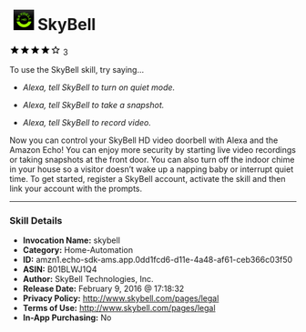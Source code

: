 # &nbsp;<img src="skill_icon" alt="SkyBell icon" width="36"> SkyBell
![4 stars](../../images/ic_star_black_18dp_1x.png)![4 stars](../../images/ic_star_black_18dp_1x.png)![4 stars](../../images/ic_star_black_18dp_1x.png)![4 stars](../../images/ic_star_black_18dp_1x.png)![4 stars](../../images/ic_star_border_black_18dp_1x.png) 3

To use the SkyBell skill, try saying...

* *Alexa, tell SkyBell to turn on quiet mode.*

* *Alexa, tell SkyBell to take a snapshot.*

* *Alexa, tell SkyBell to record video.*

Now you can control your SkyBell HD video doorbell with Alexa and the Amazon Echo! You can enjoy more security by starting live video recordings or taking snapshots at the front door. You can also turn off the indoor chime in your house so a visitor doesn’t wake up a napping baby or interrupt quiet time. To get started, register a SkyBell account, activate the skill and then link your account with the prompts.

***

### Skill Details

* **Invocation Name:** skybell
* **Category:** Home-Automation
* **ID:** amzn1.echo-sdk-ams.app.0dd1fcd6-d11e-4a48-af61-ceb366c03f50
* **ASIN:** B01BLWJ1Q4
* **Author:** SkyBell Technologies, Inc.
* **Release Date:** February 9, 2016 @ 17:18:32
* **Privacy Policy:** http://www.skybell.com/pages/legal
* **Terms of Use:** http://www.skybell.com/pages/legal
* **In-App Purchasing:** No
